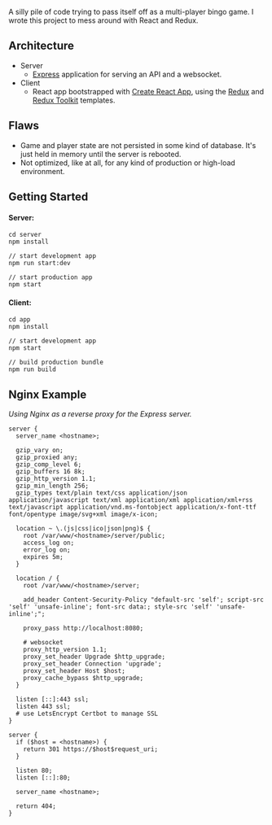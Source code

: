A silly pile of code trying to pass itself off as a multi-player bingo game. I wrote this project to mess around with React and Redux.

## Architecture

- Server
  - [Express](https://expressjs.com/) application for serving an API and a websocket.
- Client
  - React app bootstrapped with [Create React App](https://github.com/facebook/create-react-app), using the [Redux](https://redux.js.org/) and [Redux Toolkit](https://redux-toolkit.js.org/) templates.

## Flaws

- Game and player state are not persisted in some kind of database. It's just held in memory until the server is rebooted.
- Not optimized, like at all, for any kind of production or high-load environment.

## Getting Started

#### Server:

```
cd server
npm install

// start development app
npm run start:dev

// start production app
npm start
```

#### Client:

```
cd app
npm install

// start development app
npm start

// build production bundle
npm run build
```

## Nginx Example

_Using Nginx as a reverse proxy for the Express server._

```nginx
server {
  server_name <hostname>;

  gzip_vary on;
  gzip_proxied any;
  gzip_comp_level 6;
  gzip_buffers 16 8k;
  gzip_http_version 1.1;
  gzip_min_length 256;
  gzip_types text/plain text/css application/json application/javascript text/xml application/xml application/xml+rss text/javascript application/vnd.ms-fontobject application/x-font-ttf font/opentype image/svg+xml image/x-icon;

  location ~ \.(js|css|ico|json|png)$ {
    root /var/www/<hostname>/server/public;
    access_log on;
    error_log on;
    expires 5m;
  }

  location / {
    root /var/www/<hostname>/server;

    add_header Content-Security-Policy "default-src 'self'; script-src 'self' 'unsafe-inline'; font-src data:; style-src 'self' 'unsafe-inline';";

    proxy_pass http://localhost:8080;

    # websocket
    proxy_http_version 1.1;
    proxy_set_header Upgrade $http_upgrade;
    proxy_set_header Connection 'upgrade';
    proxy_set_header Host $host;
    proxy_cache_bypass $http_upgrade;
  }

  listen [::]:443 ssl;
  listen 443 ssl;
  # use LetsEncrypt Certbot to manage SSL
}

server {
  if ($host = <hostname>) {
    return 301 https://$host$request_uri;
  }

  listen 80;
  listen [::]:80;

  server_name <hostname>;

  return 404;
}
```
